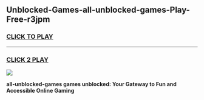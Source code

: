 
## Unblocked-Games-all-unblocked-games-Play-Free-r3jpm
<h3>
<a href="https://premium76.site?title=all-unblocked-games&ref=10A">CLICK TO PLAY</a></h3>
<hr>

<h3>
<a href="https://premium76.site?title=all-unblocked-games&ref=10A">CLICK 2 PLAY</a>
  
</h3>

<a href="https://premium76.site?title=all-unblocked-games&ref=10A"><img src="https://clearcache.store/games.png"></a>


**all-unblocked-games games unblocked: Your Gateway to Fun and Accessible Online Gaming**
